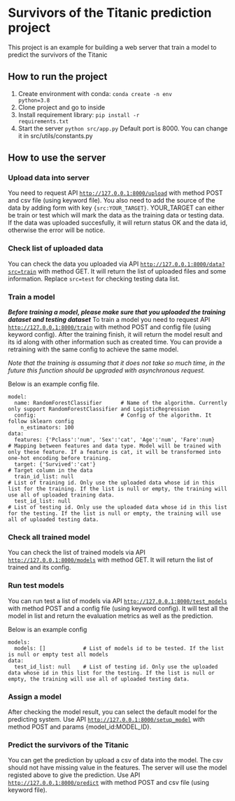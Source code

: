 # Survivors of the Titanic prediction project
This project is an example for building a web server that train a model to predict the survivors of the Titanic

## How to run the project
1. Create environment with conda: <code>conda create -n env python=3.8</code>
2. Clone project and go to inside
3. Install requirement library: <code>pip install -r requirements.txt</code>
4. Start the server <code>python src/app.py</code> Default port is 8000. You can change it in src/utils/constants.py

## How to use the server

### Upload data into server
You need to request API <code>http://127.0.0.1:8000/upload</code> with method POST and csv file (using keyword file). You also need to add the source of the data by adding form with key <code>{src:YOUR_TARGET}</code>. YOUR_TARGET can either be train or test which will mark the data as the training data or testing data. If the data was uploaded succesfully, it will return status OK and the data id, otherwise the error will be notice.

### Check list of uploaded data
You can check the data you uploaded via API <code>http://127.0.0.1:8000/data?src=train</code> with method GET. It will return the list of uploaded files and some information. Replace <code>src=test</code> for checking testing data list.

### Train a model
***Before training a model, please make sure that you uploaded the training dataset and testing dataset***
To train a model you need to request API <code>http://127.0.0.1:8000/train</code> with method POST and config file (using keyword config).  After the training finish, it will return the model result and its id along with other information such as created time. You can provide a retraining with the same config to achieve the same model.

_Note that the training is assuming that it does not take so much time, in the future this function should be upgraded with asynchronous request._

Below is an example config file.

```
model:
  name: RandomForestClassifier      # Name of the algorithm. Currently only support RandomForestClassifier and LogisticRegression    
  config:                           # Config of the algorithm. It follow sklearn config
    n_estimators: 100
data:
  features: {'Pclass':'num', 'Sex':'cat', 'Age':'num', 'Fare':num}      # Mapping between features and data type. Model will be trained with only these feature. If a feature is cat, it will be transformed into one-hot encoding before training.
  target: {'Survived':'cat'}                                            # Target column in the data
  train_id_list: null                                                   # List of training id. Only use the uploaded data whose id in this list for the training. If the list is null or empty, the training will use all of uploaded training data.
  test_id_list: null                                                    # List of testing id. Only use the uploaded data whose id in this list for the testing. If the list is null or empty, the training will use all of uploaded testing data.
```

### Check all trained model
You can check the list of trained models via API <code>http://127.0.0.1:8000/models</code> with method GET. It will return the list of trained and its config.

### Run test models
You can run test a list of models via API <code>http://127.0.0.1:8000/test_models</code> with method POST and a config file (using keyword config). It will test all the model in list and return the evaluation metrics as well as the prediction.

Below is an example config

```
models:
  models: []            # List of models id to be tested. If the list is null or empty test all models
data:
  test_id_list: null    # List of testing id. Only use the uploaded data whose id in this list for the testing. If the list is null or empty, the training will use all of uploaded testing data.
```

### Assign a model
After checking the model result, you can select the default model for the predicting system. Use API <code>http://127.0.0.1:8000/setup_model</code> with method POST and params {model_id:MODEL_ID}. 

### Predict the survivors of the Titanic
You can get the prediction by upload a csv of data into the model. The csv should not have missing value in the features. The server will use the model registed above to give the prediction. Use API <code>http://127.0.0.1:8000/predict</code> with method POST and csv file (using keyword file).